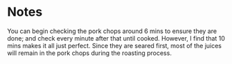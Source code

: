 # Notes

You can begin checking the pork chops around 6 mins to ensure they are done; and check every minute after that until cooked. However, I find that 10 mins makes it all just perfect. Since they are seared first, most of the juices will remain in the pork chops during the roasting process.